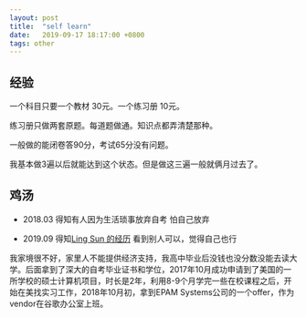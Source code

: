 ```yaml
---
layout: post
title:  "self learn"
date:   2019-09-17 18:17:00 +0800
tags: other
---
```


## 经验

一个科目只要一个教材 30元。一个练习册 10元。

练习册只做两套原题。每道题做通。知识点都弄清楚那种。

一般做的能闭卷答90分，考试65分没有问题。

我基本做3遍以后就能达到这个状态。但是做这三遍一般就俩月过去了。


## 鸡汤

- 2018.03 得知有人因为生活琐事放弃自考
怕自己放弃

- 2019.09 得知[Ling Sun 的经历](https://mp.weixin.qq.com/s/4Y1krmitTqXKQQNHP4PyrA)
看到别人可以，觉得自己也行
> 
我家境很不好，家里人不能提供经济支持，我高中毕业后没钱也没分数没能去读大学。后面拿到了深大的自考毕业证书和学位，2017年10月成功申请到了美国的一所学校的硕士计算机项目，时长是2年，利用8-9个月学完一些在校课程之后，开始在美找实习工作，2018年10月初，拿到EPAM Systems公司的一个offer，作为vendor在谷歌办公室上班。


<!--stackedit_data:
eyJoaXN0b3J5IjpbMTA0MDg2MDcyMF19
-->